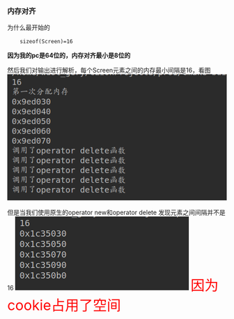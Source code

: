 ### 内存对齐
为什么最开始的
	
		sizeof(Screen)=16
**因为我的pc是64位的，内存对齐最小是8位的**

然后我们对输出进行解析，每个Screen元素之间的内存最小间隔是16，看图        
![重载operator new和delete](https://raw.githubusercontent.com/wustGery/C-_Primer/master/new.png)

但是当我们使用原生的operator new和operator delete 发现元素之间间隔并不是16
![使用原声operatre new和delete](https://raw.githubusercontent.com/wustGery/C-_Primer/master/new1.png)
<font color=red size=6>因为cookie占用了空间</font> 

